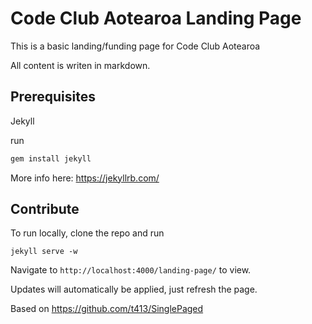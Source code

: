 Code Club Aotearoa Landing Page
======================

This is a basic landing/funding page for Code Club Aotearoa

All content is writen in markdown.

## Prerequisites

Jekyll

run
```bash
gem install jekyll
```

More info here: https://jekyllrb.com/

## Contribute

To run locally, clone the repo and run

`jekyll serve -w`

Navigate to `http://localhost:4000/landing-page/` to view.

Updates will automatically be applied, just refresh the page.

Based on https://github.com/t413/SinglePaged
